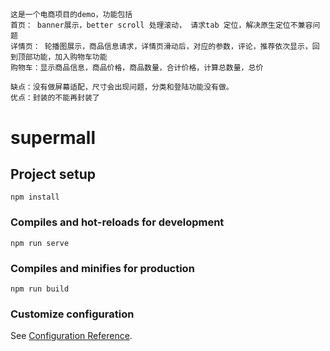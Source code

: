 ##
```
这是一个电商项目的demo，功能包括
首页： banner展示，better scroll 处理滚动， 请求tab 定位，解决原生定位不兼容问题
详情页： 轮播图展示，商品信息请求，详情页滑动后，对应的参数，评论，推荐依次显示，回到顶部功能，加入购物车功能
购物车：显示商品信息，商品价格，商品数量，合计价格，计算总数量，总价

缺点：没有做屏幕适配，尺寸会出现问题，分类和登陆功能没有做。
优点：封装的不能再封装了
```
# supermall

## Project setup
```
npm install
```

### Compiles and hot-reloads for development
```
npm run serve
```

### Compiles and minifies for production
```
npm run build
```

### Customize configuration
See [Configuration Reference](https://cli.vuejs.org/config/).
